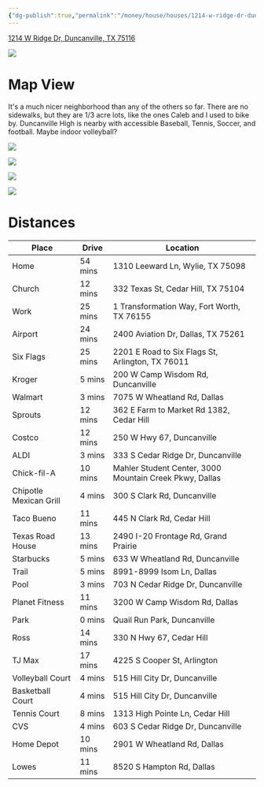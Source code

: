```yaml
---
{"dg-publish":true,"permalink":"/money/house/houses/1214-w-ridge-dr-duncanville-tx-75116/","tags":["homes2023"],"created":"Jun 16, 2023, 10:45 PM"}
---
```



[1214 W Ridge Dr, Duncanville, TX 75116](https://www.zillow.com/homedetails/1214-W-Ridge-Dr-Duncanville-TX-75116/27211625_zpid/?)

![](https://photos.zillowstatic.com/fp/a984c81468562521504b7b445eab8508-uncropped_scaled_within_1536_1152.webp)

# Map View

It's a much nicer neighborhood than any of the others so far. There are no sidewalks, but they are 1/3 acre lots, like the ones Caleb and I used to bike by. Duncanville High is nearby with accessible Baseball, Tennis, Soccer, and football. Maybe indoor volleyball?

![](https://i.imgur.com/rMnzlXA.jpg)

![](https://i.imgur.com/Nx7J0Db.png)

![](https://photos.zillowstatic.com/fp/f42f6f9925056272e1b74953a451c0c0-uncropped_scaled_within_1536_1152.webp)

![](https://i.imgur.com/GTjdWft.jpg)

# Distances

| Place                  | Drive   | Location                                                |
|------------------------|---------|---------------------------------------------------------|
| Home                   | 54 mins | 1310 Leeward Ln, Wylie, TX 75098                        |
| Church                 | 12 mins | 332 Texas St, Cedar Hill, TX 75104                      |
| Work                   | 25 mins | 1 Transformation Way, Fort Worth, TX 76155              |
| Airport                | 24 mins | 2400 Aviation Dr, Dallas, TX 75261                      |
| Six Flags              | 25 mins | 2201 E Road to Six Flags St, Arlington, TX 76011        |
| Kroger                 | 5 mins  | 200 W Camp Wisdom Rd, Duncanville                       |
| Walmart                | 3 mins  | 7075 W Wheatland Rd, Dallas                             |
| Sprouts                | 12 mins | 362 E Farm to Market Rd 1382, Cedar Hill                |
| Costco                 | 12 mins | 250 W Hwy 67, Duncanville                               |
| ALDI                   | 3 mins  | 333 S Cedar Ridge Dr, Duncanville                       |
| Chick-fil-A            | 10 mins | Mahler Student Center, 3000 Mountain Creek Pkwy, Dallas |
| Chipotle Mexican Grill | 4 mins  | 300 S Clark Rd, Duncanville                             |
| Taco Bueno             | 11 mins | 445 N Clark Rd, Cedar Hill                              |
| Texas Road House       | 13 mins | 2490 I-20 Frontage Rd, Grand Prairie                    |
| Starbucks              | 5 mins  | 633 W Wheatland Rd, Duncanville                         |
| Trail                  | 5 mins  | 8991-8999 Isom Ln, Dallas                               |
| Pool                   | 3 mins  | 703 N Cedar Ridge Dr, Duncanville                       |
| Planet Fitness         | 11 mins | 3200 W Camp Wisdom Rd, Dallas                           |
| Park                   | 0 mins  | Quail Run Park, Duncanville                             |
| Ross                   | 14 mins | 330 N Hwy 67, Cedar Hill                                |
| TJ Max                 | 17 mins | 4225 S Cooper St, Arlington                             |
| Volleyball Court       | 4 mins  | 515 Hill City Dr, Duncanville                           |
| Basketball Court       | 4 mins  | 515 Hill City Dr, Duncanville                           |
| Tennis Court           | 8 mins  | 1313 High Pointe Ln, Cedar Hill                         |
| CVS                    | 4 mins  | 603 S Cedar Ridge Dr, Duncanville                       |
| Home Depot             | 10 mins | 2901 W Wheatland Rd, Dallas                             |
| Lowes                  | 11 mins | 8520 S Hampton Rd, Dallas                               |
